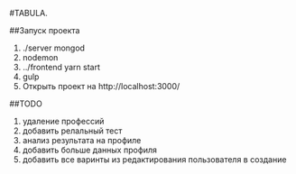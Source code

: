 #TABULA.

##Запуск проекта
1. ./server mongod
2. nodemon
3. ../frontend yarn start
4. gulp
5. Открыть проект на http://localhost:3000/



##TODO
1. удаление профессий
2. добавить релальный тест
3. анализ результата на профиле
4. добавить больше данных профиля
5. добавить все варинты из редактирования пользователя в создание